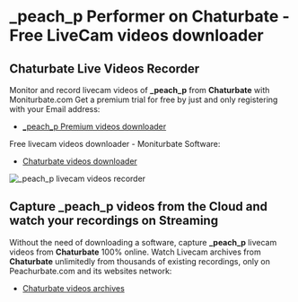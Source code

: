 # _peach_p Performer on Chaturbate - Free LiveCam videos downloader

## Chaturbate Live Videos Recorder

Monitor and record livecam videos of **_peach_p** from **Chaturbate** with Moniturbate.com
Get a premium trial for free by just and only registering with your Email address:
* [_peach_p Premium videos downloader](https://moniturbate.com/request-demo-licence-key.html)

Free livecam videos downloader - Moniturbate Software:
* [Chaturbate videos downloader](https://moniturbate.com/moniturbate-download-software.html)

![_peach_p livecam videos recorder](https://peachurnet.com/templates/moniturbate-software.png)


## Capture _peach_p videos from the Cloud and watch your recordings on Streaming

Without the need of downloading a software, capture **_peach_p** livecam videos from **Chaturbate** 100% online.
Watch Livecam archives from **Chaturbate** unlimitedly from thousands of existing recordings, only on Peachurbate.com and its websites network:
* [Chaturbate videos archives](https://peachurnet.com/)
